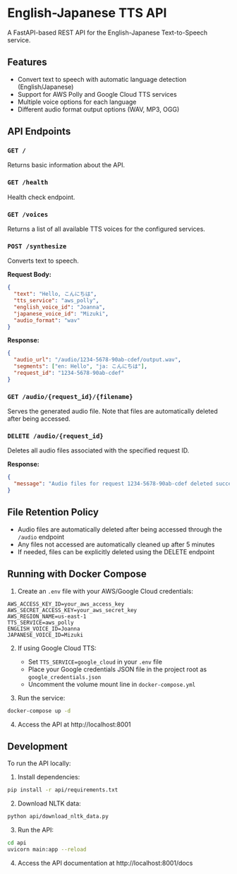 # English-Japanese TTS API

A FastAPI-based REST API for the English-Japanese Text-to-Speech service.

## Features

- Convert text to speech with automatic language detection (English/Japanese)
- Support for AWS Polly and Google Cloud TTS services
- Multiple voice options for each language
- Different audio format output options (WAV, MP3, OGG)

## API Endpoints

### `GET /`

Returns basic information about the API.

### `GET /health`

Health check endpoint.

### `GET /voices`

Returns a list of all available TTS voices for the configured services.

### `POST /synthesize`

Converts text to speech.

**Request Body:**

```json
{
  "text": "Hello, こんにちは",
  "tts_service": "aws_polly",
  "english_voice_id": "Joanna",
  "japanese_voice_id": "Mizuki",
  "audio_format": "wav"
}
```

**Response:**

```json
{
  "audio_url": "/audio/1234-5678-90ab-cdef/output.wav",
  "segments": ["en: Hello", "ja: こんにちは"],
  "request_id": "1234-5678-90ab-cdef"
}
```

### `GET /audio/{request_id}/{filename}`

Serves the generated audio file. Note that files are automatically deleted after being accessed.

### `DELETE /audio/{request_id}`

Deletes all audio files associated with the specified request ID.

**Response:**

```json
{
  "message": "Audio files for request 1234-5678-90ab-cdef deleted successfully"
}
```

## File Retention Policy

- Audio files are automatically deleted after being accessed through the `/audio` endpoint
- Any files not accessed are automatically cleaned up after 5 minutes
- If needed, files can be explicitly deleted using the DELETE endpoint

## Running with Docker Compose

1. Create an `.env` file with your AWS/Google Cloud credentials:

```
AWS_ACCESS_KEY_ID=your_aws_access_key
AWS_SECRET_ACCESS_KEY=your_aws_secret_key
AWS_REGION_NAME=us-east-1
TTS_SERVICE=aws_polly
ENGLISH_VOICE_ID=Joanna
JAPANESE_VOICE_ID=Mizuki
```

2. If using Google Cloud TTS:
   - Set `TTS_SERVICE=google_cloud` in your `.env` file
   - Place your Google credentials JSON file in the project root as `google_credentials.json`
   - Uncomment the volume mount line in `docker-compose.yml`

3. Run the service:

```bash
docker-compose up -d
```

4. Access the API at http://localhost:8001

## Development

To run the API locally:

1. Install dependencies:

```bash
pip install -r api/requirements.txt
```

2. Download NLTK data:

```bash
python api/download_nltk_data.py
```

3. Run the API:

```bash
cd api
uvicorn main:app --reload
```

4. Access the API documentation at http://localhost:8001/docs 